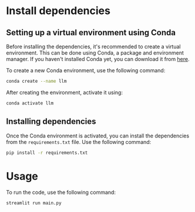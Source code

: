 
# Install dependencies
## Setting up a virtual environment using Conda

Before installing the dependencies, it's recommended to create a virtual environment. This can be done using Conda, a package and environment manager. If you haven't installed Conda yet, you can download it from [here](https://docs.conda.io/projects/conda/en/latest/user-guide/install/).

To create a new Conda environment, use the following command:

```bash
conda create --name llm
```

After creating the environment, activate it using:

```bash
conda activate llm
```

## Installing dependencies

Once the Conda environment is activated, you can install the dependencies from the `requirements.txt` file. Use the following command:

```bash
pip install -r requirements.txt
```

# Usage
To run the code, use the following command:

```bash
streamlit run main.py
```

